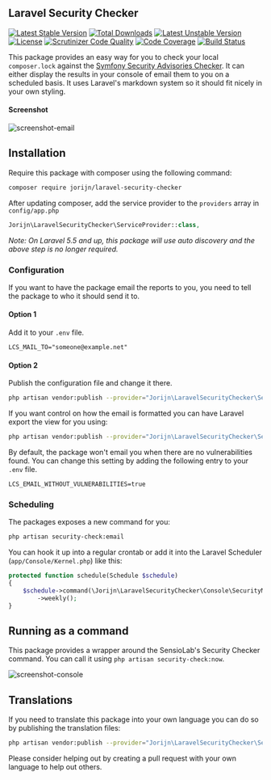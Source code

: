 ## Laravel Security Checker
[![Latest Stable Version](https://poser.pugx.org/jorijn/laravel-security-checker/version)](https://packagist.org/packages/jorijn/laravel-security-checker)
[![Total Downloads](https://poser.pugx.org/jorijn/laravel-security-checker/downloads)](https://packagist.org/packages/jorijn/laravel-security-checker)
[![Latest Unstable Version](https://poser.pugx.org/jorijn/laravel-security-checker/v/unstable)](//packagist.org/packages/jorijn/laravel-security-checker)
[![License](https://poser.pugx.org/jorijn/laravel-security-checker/license)](https://packagist.org/packages/jorijn/laravel-security-checker)
[![Scrutinizer Code Quality](https://scrutinizer-ci.com/g/Jorijn/laravel-security-checker/badges/quality-score.png?b=master)](https://scrutinizer-ci.com/g/Jorijn/laravel-security-checker/?branch=master)
[![Code Coverage](https://scrutinizer-ci.com/g/Jorijn/laravel-security-checker/badges/coverage.png?b=master)](https://scrutinizer-ci.com/g/Jorijn/laravel-security-checker/?branch=master)
[![Build Status](https://travis-ci.org/Jorijn/laravel-security-checker.svg?branch=master)](https://travis-ci.org/Jorijn/laravel-security-checker)

This package provides an easy way for you to check your local `composer.lock` against the [Symfony Security Advisories Checker](https://security.sensiolabs.org/). 
It can either display the results in your console of email them to you on a scheduled basis. It uses Laravel's markdown system so it should fit nicely in your own styling. 

#### Screenshot
![screenshot-email](https://user-images.githubusercontent.com/85466/28467234-7a164e4a-6e2f-11e7-964e-5f4a3a63b9da.png)

## Installation
Require this package with composer using the following command:

```bash
composer require jorijn/laravel-security-checker
```

After updating composer, add the service provider to the `providers` array in `config/app.php`

```php
Jorijn\LaravelSecurityChecker\ServiceProvider::class,
```

_Note: On Laravel 5.5 and up, this package will use auto discovery and the above step is no longer required._

### Configuration
If you want to have the package email the reports to you, you need to tell the package to who it should send it to. 

#### Option 1
Add it to your `.env` file.

```
LCS_MAIL_TO="someone@example.net"
```

#### Option 2
Publish the configuration file and change it there.

```bash
php artisan vendor:publish --provider="Jorijn\LaravelSecurityChecker\ServiceProvider" --tag="config"
```

If you want control on how the email is formatted you can have Laravel export the view for you using:

```bash
php artisan vendor:publish --provider="Jorijn\LaravelSecurityChecker\ServiceProvider" --tag="views"
```

By default, the package won't email you when there are no vulnerabilities found. You can change this setting by adding the following entry to your `.env` file.

```
LCS_EMAIL_WITHOUT_VULNERABILITIES=true
```

### Scheduling
The packages exposes a new command for you:

```bash
php artisan security-check:email
```

You can hook it up into a regular crontab or add it into the Laravel Scheduler (`app/Console/Kernel.php`) like this:

```php
protected function schedule(Schedule $schedule)
{
    $schedule->command(\Jorijn\LaravelSecurityChecker\Console\SecurityMailCommand::class)
        ->weekly();
}
```

## Running as a command
This package provides a wrapper around the SensioLab's Security Checker command. You can call it using `php artisan security-check:now`.
 
![screenshot-console](https://user-images.githubusercontent.com/85466/28452254-17f3476e-6df2-11e7-9e5e-1c3d52b57722.png)

## Translations
If you need to translate this package into your own language you can do so by publishing the translation files:

```bash
php artisan vendor:publish --provider="Jorijn\LaravelSecurityChecker\ServiceProvider" --tag="translations"
```

Please consider helping out by creating a pull request with your own language to help out others.